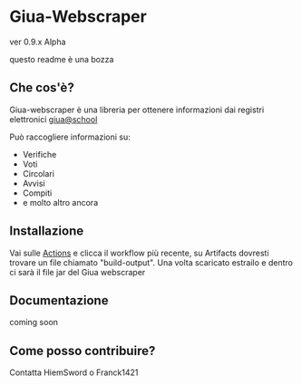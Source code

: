 # Giua-Webscraper
ver 0.9.x Alpha

questo readme è una bozza

## Che cos'è?
Giua-webscraper è una libreria per ottenere informazioni dai registri elettronici [giua@school](https://github.com/trinko/giuaschool) 

Può raccogliere informazioni su:
- Verifiche
- Voti
- Circolari
- Avvisi
- Compiti
- e molto altro ancora

## Installazione
Vai sulle [Actions](https://github.com/Giua-app/Giua-Webscraper/actions) e clicca il workflow più recente, su Artifacts dovresti trovare un file chiamato "build-output". Una volta scaricato estrailo e dentro ci sarà il file jar del Giua webscraper

## Documentazione
coming soon


## Come posso contribuire?
Contatta HiemSword o Franck1421
